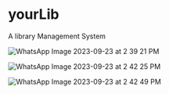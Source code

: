 # yourLib
A library Management System 

![WhatsApp Image 2023-09-23 at 2 39 21 PM](https://github.com/suhani-17/yourLib/assets/88501411/dcc88cee-a6a0-4f53-8b35-3d048223fd95)


![WhatsApp Image 2023-09-23 at 2 42 25 PM](https://github.com/suhani-17/yourLib/assets/88501411/182d6821-7b89-4ae9-b7db-dd03ea1a0ffa)


![WhatsApp Image 2023-09-23 at 2 42 49 PM](https://github.com/suhani-17/yourLib/assets/88501411/28212433-b412-441e-96c0-8ec1323764a5)


